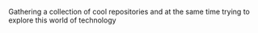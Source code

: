 




Gathering a collection of cool repositories and at the same time trying to explore this world of technology

